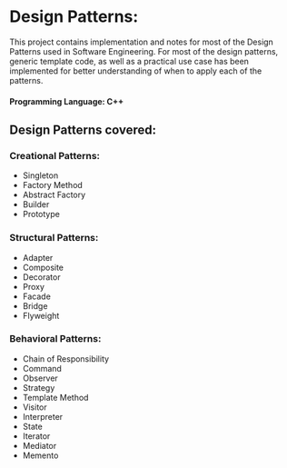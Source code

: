 # Design Patterns:
This project contains implementation and notes for most of the Design Patterns used in Software Engineering. 
For most of the design patterns, generic template code, as well as a practical use case has been implemented for better understanding of when to apply each of the patterns.

#### Programming Language: C++

## Design Patterns covered:

### Creational Patterns:
- Singleton
- Factory Method
- Abstract Factory
- Builder 
- Prototype

### Structural Patterns:
- Adapter
- Composite
- Decorator
- Proxy
- Facade
- Bridge 
- Flyweight

### Behavioral Patterns:
- Chain of Responsibility
- Command
- Observer
- Strategy
- Template Method
- Visitor
- Interpreter
- State
- Iterator
- Mediator
- Memento
